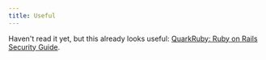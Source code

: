 ```yaml
---
title: Useful
---
```


Haven't read it yet, but this already looks useful: [QuarkRuby: Ruby on Rails Security Guide](http://www.quarkruby.com/2007/9/20/ruby-on-rails-security-guide "QuarkRuby: Ruby on Rails Security Guide").
